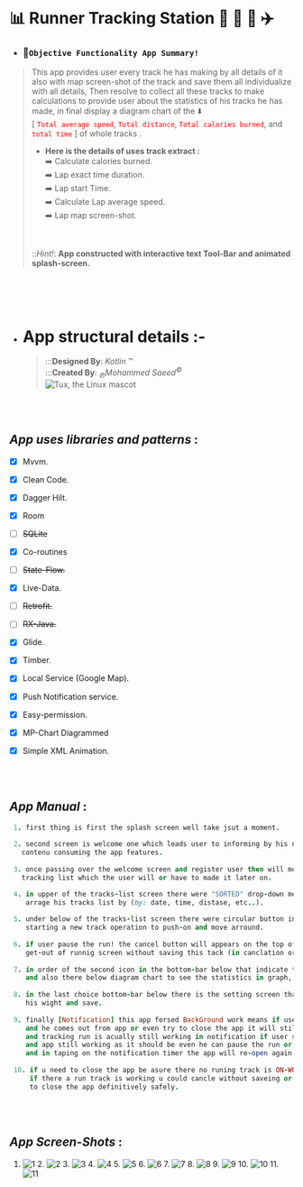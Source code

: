 # :bar_chart: Runner Tracking Station  :runner: :bicyclist: :car:  :airplane: 

 - ###  :memo:`Objective Functionality App Summary!`
> This app provides user every track he has making by all details of it  also with map screen-shot of the track and save them all individualize with all details, Then resolve to collect all these tracks to make calculations to provide user about the statistics of his  tracks he has made, in final display a diagram chart of the :arrow_down:  <br/>
>   [ <span style="color:red">`Total average speed`</span>,
 <span style="color:red">`Total distance`</span>,
 <span style="color:red">`Total calories burned`</span>,
 and <span style="color:red">`total time`</span> ]
 of whole tracks .  <br/>
>
> - **Here is the  details of uses track extract  :**  <br/>
> :arrow_right: Calculate calories burned.  <br/>
> :arrow_right: Lap exact time duration.   <br/>
> :arrow_right: Lap start Time.  <br/>
> :arrow_right: Calculate Lap average speed.  <br/>
> :arrow_right: Lap map screen-shot.  <br/>
> <br/> 
>
> ::*Hint!*: **App constructed with interactive text Tool-Bar and animated splash-screen.**


<br/> 
<br/>
<br/>
 

- # App structural details  :-
   >   :::**Designed By**: *Kotlin* ™  <br/>
   >   :::**Created By**: *<sub>℗</sub>Mohammed Saeed<sup>©</sup>*
   >    <br/>
![Tux, the Linux mascot](https://upload.wikimedia.org/wikipedia/commons/d/d4/Kotlin_logo.svg )


 <br/>
 <br/>



 ##   *App uses libraries and patterns* :

- [x] Mvvm.
- [x] Clean Code.
- [x] Dagger Hilt.
- [x] Room
- [ ] ~~SQLite~~
- [x] Co-routines
- [ ] ~~State-Flow.~~
- [x] Live-Data.
- [ ] ~~Retrofit.~~
- [ ] ~~RX-Java.~~
- [x] Glide.
- [x] Timber.
- [x] Local Service (Google Map).
- [x] Push Notification service.
- [x] Easy-permission. 
- [x] MP-Chart Diagrammed
- [x] Simple XML Animation.


 <br/>
 <br/>


## *App Manual* :

```ruby
 1. first thing is first the splash screen well take jsut a moment.
 
 2. second screen is welcome one which leads user to informing by his name and weight to being saved to
   contenu consuming the app features.
 
 3. once passing over the welcome screen and register user then will meet the tracks-list screen were has the
   tracking list which the user will or have to made it later on.

 4. in upper of the tracks-list screen there were "SORTED" drop-down menu to select which sorted list he want to be sorted with and
    arrage his tracks list by (by: date, time, distase, etc..).
 
 5. under below of the tracks-list screen there were circular button indicate to run one, this will lead user approach to begin
    starting a new track operation to push-on and move arround.
 
 6. if user pause the run! the cancel button will appears on the top of the screen where he can cancle the current run and
    get-out of runnig screen without saving this tack (in canclation order, cancled track will not be saved and there no going back).
 
 7. in order of the second icon in the bottom-bar below that indicate to chart one there will see the totals statistics of his all tracks and runns 
    and also there below diagram chart to see the statistics in graph, its also show the sammary of the tracks if he just tap or press in every column in chart of the graph.
 
 8. in the last choice bottom-bar below there is the setting screen that gives user ability to modify his info like name and update
    his wight and save. 
 
 9. finally [Notification] this app forsed BackGround work means if user begine a new track operation
    and he comes out from app or even try to close the app it will still working in back-ground in notification bar
    and tracking run is acually still working in notification if user swip dowen the notification he will see the timer counting runs away
    and app still working as it should be even he can pause the run or resume it
    and in taping on the notification timer the app will re-open again as well as working stable.
 
 10. if u need to close the app be asure there no runing track is ON-WORK in running screen 
     if there a run track is working u could cancle without saveing or finish the track to be saved then u can aproach
     to close the app definitively safely.
```



 <br/>
 <br/>



## *App Screen-Shots* :

 1. ![1](/screen-shots/1.jpg) 2. ![2](/screen-shots/2.jpg) 3. ![3](/screen-shots/3.jpg) 4. ![4](/screen-shots/4.jpg) 5. ![5](/screen-shots/5.jpg) 6. ![6](/screen-shots/6.jpg) 7. ![7](/screen-shots/7.jpg) 8. ![8](/screen-shots/8.jpg) 9. ![9](/screen-shots/9.jpg) 10. ![10](/screen-shots/10.jpg) 11. ![11](/screen-shots/11.jpg)
 

 <br/>
 <br/>

